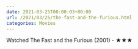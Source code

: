 ```yaml
---
date: 2021-03-25T00:00:03+00:00
url: /2021/03/25/the-fast-and-the-furious.html
categories: Movies
---
```

Watched The Fast and the Furious (2001) - ★★★




